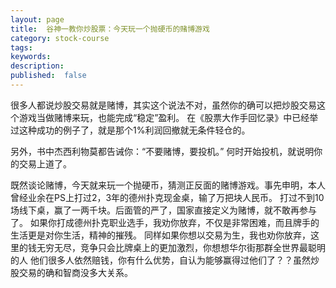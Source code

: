 ```yaml
---
layout: page
title:  谷神一教你炒股票：今天玩一个抛硬币的赌博游戏
category: stock-course
tags:
keywords:
description:    
published:  false
---
```


很多人都说炒股交易就是赌博，其实这个说法不对，虽然你的确可以把炒股交易这个游戏当做赌博来玩，也能完成“稳定”盈利。
在《股票大作手回忆录》中已经举过这种成功的例子了，就是那个1%利润回撤就无条件轻仓的。

另外，书中杰西利物莫都告诫你：“不要赌博，要投机。”
何时开始投机，就说明你的交易上道了。

既然谈论赌博，今天就来玩一个抛硬币，猜测正反面的赌博游戏。事先申明，本人曾经业余在PS上打过2，3年的德州扑克现金桌，输了万把块人民币。
打过不到10场线下桌，赢了一两千块。后面管的严了，国家直接定义为赌博，就不敢再参与了。
如果你打成德州扑克职业选手，我劝你放弃，不仅是非常困难，而且牌手的生活更是对你生活，精神的摧残。
同样如果你想以交易为生，我也劝你放弃，这里的钱无穷无尽，竞争只会比牌桌上的更加激烈，你想想华尔街那群全世界最聪明的人
他们很多人依然赔钱，你有什么优势，自认为能够赢得过他们了？？虽然炒股交易的确和智商没多大关系。












